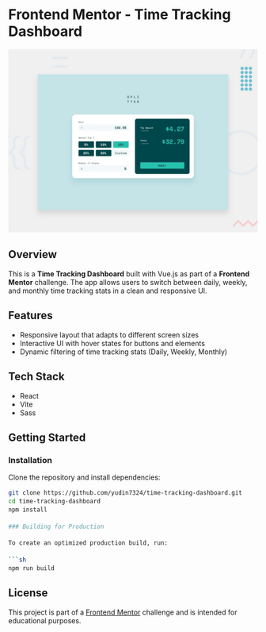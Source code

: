 # Frontend Mentor - Time Tracking Dashboard

![Design preview for the Time Tracking Dashboard coding challenge](./design/desktop-preview.jpg)

## Overview
This is a **Time Tracking Dashboard** built with Vue.js as part of a **Frontend Mentor** challenge. The app allows users to switch between daily, weekly, and monthly time tracking stats in a clean and responsive UI.

## Features
- Responsive layout that adapts to different screen sizes
- Interactive UI with hover states for buttons and elements
- Dynamic filtering of time tracking stats (Daily, Weekly, Monthly)

## Tech Stack
- React
- Vite
- Sass

## Getting Started

### Installation
Clone the repository and install dependencies:

```sh
git clone https://github.com/yudin7324/time-tracking-dashboard.git
cd time-tracking-dashboard
npm install

### Building for Production

To create an optimized production build, run:

```sh
npm run build
```

## License
This project is part of a [Frontend Mentor](https://www.frontendmentor.io) challenge and is intended for educational purposes.

